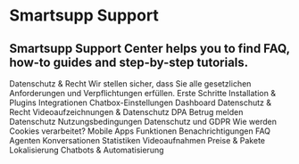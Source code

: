 # Smartsupp Support
## Smartsupp Support Center helps you to find FAQ, how-to guides and step-by-step tutorials.
Datenschutz & Recht 
Wir stellen sicher, dass Sie alle gesetzlichen Anforderungen und Verpflichtungen erfüllen. 
Erste Schritte 
Installation & Plugins 
Integrationen 
Chatbox-Einstellungen 
Dashboard 
Datenschutz & Recht 
Videoaufzeichnungen & Datenschutz 
DPA 
Betrug melden 
Datenschutz 
Nutzungsbedingungen 
Datenschutz und GDPR 
Wie werden Cookies verarbeitet? 
Mobile Apps 
Funktionen 
Benachrichtigungen 
FAQ 
Agenten 
Konversationen 
Statistiken 
Videoaufnahmen 
Preise & Pakete 
Lokalisierung 
Chatbots & Automatisierung

